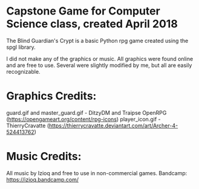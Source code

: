 # Capstone Game for Computer Science class, created April 2018
The Blind Guardian's Crypt is a basic Python rpg game created using the spgl library.

I did not make any of the graphics or music. All graphics were found online and are free to use. Several were slightly modified by me, but all are easily recognizable.

# Graphics Credits:
guard.gif and master_guard.gif - DitzyDM and Traipse OpenRPG (https://opengameart.org/content/rpg-icons)
player_icon.gif - ThierryCravatte (https://thierrycravatte.deviantart.com/art/Archer-4-524413762)

# Music Credits:
All music by Izioq and free to use in non-commercial games. Bandcamp: https://izioq.bandcamp.com/

